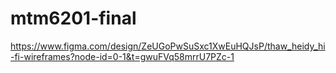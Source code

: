 # mtm6201-final
https://www.figma.com/design/ZeUGoPwSuSxc1XwEuHQJsP/thaw_heidy_hi-fi-wireframes?node-id=0-1&t=gwuFVq58mrrU7PZc-1  

<!-- All images are stock images from Unsplash  -->

<!-- Google font used: Linden Hill -->
